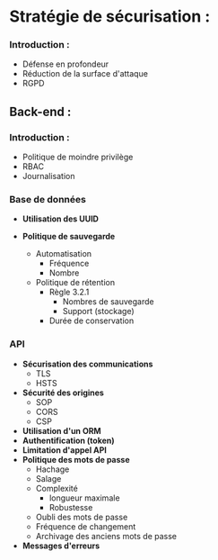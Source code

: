 # Stratégie de sécurisation :

### Introduction :

- Défense en profondeur
- Réduction de la surface d'attaque
- RGPD

## Back-end : 

### Introduction : 

- Politique de moindre privilège
- RBAC
- Journalisation

### Base de données



- **Utilisation des UUID**

- **Politique de sauvegarde**
    - Automatisation
        - Fréquence
        - Nombre
    - Politique de rétention
        - Règle 3.2.1
            - Nombres de sauvegarde
            - Support (stockage)
        - Durée de conservation

### API

- **Sécurisation des communications**
    - TLS
    - HSTS
- **Sécurité des origines**
    - SOP
    - CORS
    - CSP
- **Utilisation d'un ORM**
- **Authentification (token)**
- **Limitation d'appel API**
- **Politique des mots de passe**
    - Hachage
    - Salage 
    - Complexité
        - longueur maximale
        - Robustesse
    - Oubli des mots de passe
    - Fréquence de changement
    - Archivage des anciens mots de passe
- **Messages d'erreurs**